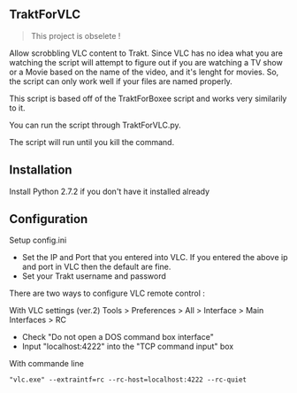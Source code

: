 ## TraktForVLC

>  This project is obselete !

Allow scrobbling VLC content to Trakt. Since VLC has no idea what you are watching the script will attempt to figure out if you are watching a TV show or a Movie based on the name of the video, and it's lenght for movies. So, the script can only work well if your files are named properly.

This script is based off of the TraktForBoxee script and works very similarily to it.

You can run the script through TraktForVLC.py.

The script will run until you kill the command.

## Installation

Install Python 2.7.2 if you don't have it installed already

## Configuration

Setup config.ini
- Set the IP and Port that you entered into VLC. If you entered the above ip and port in VLC then the default are fine.
- Set your Trakt username and password

There are two ways to configure VLC remote control :

With VLC settings (ver.2)
Tools > Preferences > All > Interface > Main Interfaces > RC
- Check "Do not open a DOS command box interface"
- Input "localhost:4222" into the "TCP command input" box

With commande line

```
"vlc.exe" --extraintf=rc --rc-host=localhost:4222 --rc-quiet
```
